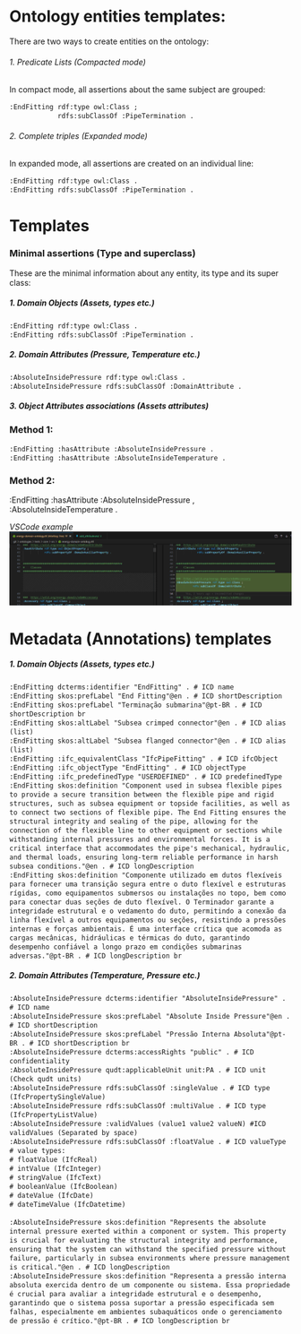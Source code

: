# Ontology entities templates:

There are two ways to create entities on the ontology:
###### 1. Predicate Lists (Compacted mode)
In compact mode, all assertions about the same subject are grouped:
```turtle
:EndFitting rdf:type owl:Class ;
            rdfs:subClassOf :PipeTermination .
```

###### 2. Complete triples (Expanded mode)
In expanded mode, all assertions are created on an individual line:
```turtle
:EndFitting rdf:type owl:Class .
:EndFitting rdfs:subClassOf :PipeTermination .
```

# Templates

### Minimal assertions (Type and superclass)
These are the minimal information about any entity, its type and its super class:

##### 1. Domain Objects (Assets, types etc.)
```turtle
:EndFitting rdf:type owl:Class .
:EndFitting rdfs:subClassOf :PipeTermination .
```

##### 2. Domain Attributes (Pressure, Temperature etc.)
```turtle
:AbsoluteInsidePressure rdf:type owl:Class .
:AbsoluteInsidePressure rdfs:subClassOf :DomainAttribute .
```

##### 3. Object Attributes associations (Assets attributes)
### Method 1:
```turtle
:EndFitting :hasAttribute :AbsoluteInsidePressure .
:EndFitting :hasAttribute :AbsoluteInsideTemperature .
```
### Method 2:
:EndFitting :hasAttribute :AbsoluteInsidePressure , :AbsoluteInsideTemperature .

_VSCode example_
![VSCode example](add_attribute.png)

# Metadata (Annotations) templates

##### 1. Domain Objects (Assets, types etc.)
```turtle
:EndFitting dcterms:identifier "EndFitting" . # ICD name
:EndFitting skos:prefLabel "End Fitting"@en . # ICD shortDescription
:EndFitting skos:prefLabel "Terminação submarina"@pt-BR . # ICD shortDescription br
:EndFitting skos:altLabel "Subsea crimped connector"@en . # ICD alias (list)
:EndFitting skos:altLabel "Subsea flanged connector"@en . # ICD alias (list)
:EndFitting :ifc_equivalentClass "IfcPipeFitting" . # ICD ifcObject
:EndFitting :ifc_objectType "EndFitting" . # ICD objectType
:EndFitting :ifc_predefinedType "USERDEFINED" . # ICD predefinedType
:EndFitting skos:definition "Component used in subsea flexible pipes to provide a secure transition between the flexible pipe and rigid structures, such as subsea equipment or topside facilities, as well as to connect two sections of flexible pipe. The End Fitting ensures the structural integrity and sealing of the pipe, allowing for the connection of the flexible line to other equipment or sections while withstanding internal pressures and environmental forces. It is a critical interface that accommodates the pipe's mechanical, hydraulic, and thermal loads, ensuring long-term reliable performance in harsh subsea conditions."@en . # ICD longDescription
:EndFitting skos:definition "Componente utilizado em dutos flexíveis para fornecer uma transição segura entre o duto flexível e estruturas rígidas, como equipamentos submersos ou instalações no topo, bem como para conectar duas seções de duto flexível. O Terminador garante a integridade estrutural e o vedamento do duto, permitindo a conexão da linha flexível a outros equipamentos ou seções, resistindo a pressões internas e forças ambientais. É uma interface crítica que acomoda as cargas mecânicas, hidráulicas e térmicas do duto, garantindo desempenho confiável a longo prazo em condições submarinas adversas."@pt-BR . # ICD longDescription br
```

##### 2. Domain Attributes (Temperature, Pressure etc.)
```turtle
:AbsoluteInsidePressure dcterms:identifier "AbsoluteInsidePressure" . # ICD name
:AbsoluteInsidePressure skos:prefLabel "Absolute Inside Pressure"@en . # ICD shortDescription
:AbsoluteInsidePressure skos:prefLabel "Pressão Interna Absoluta"@pt-BR . # ICD shortDescription br
:AbsoluteInsidePressure dcterms:accessRights "public" . # ICD confidentiality
:AbsoluteInsidePressure qudt:applicableUnit unit:PA . # ICD unit (Check qudt units)
:AbsoluteInsidePressure rdfs:subClassOf :singleValue . # ICD type (IfcPropertySingleValue)
:AbsoluteInsidePressure rdfs:subClassOf :multiValue . # ICD type (IfcPropertyListValue)
:AbsoluteInsidePressure :validValues (value1 value2 valueN) #ICD validValues (Separated by space)
:AbsoluteInsidePressure rdfs:subClassOf :floatValue . # ICD valueType
# value types:
# floatValue (IfcReal)
# intValue (IfcInteger)
# stringValue (IfcText)
# booleanValue (IfcBoolean)
# dateValue (IfcDate)
# dateTimeValue (IfcDatetime)

:AbsoluteInsidePressure skos:definition "Represents the absolute internal pressure exerted within a component or system. This property is crucial for evaluating the structural integrity and performance, ensuring that the system can withstand the specified pressure without failure, particularly in subsea environments where pressure management is critical."@en . # ICD longDescription
:AbsoluteInsidePressure skos:definition "Representa a pressão interna absoluta exercida dentro de um componente ou sistema. Essa propriedade é crucial para avaliar a integridade estrutural e o desempenho, garantindo que o sistema possa suportar a pressão especificada sem falhas, especialmente em ambientes subaquáticos onde o gerenciamento de pressão é crítico."@pt-BR . # ICD longDescription br
```
